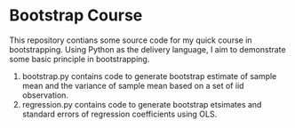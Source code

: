Bootstrap Course
================

This repository contians some source code for my quick course in bootstrapping. Using Python as the delivery language, I aim to demonstrate some basic principle in bootstrapping. 

1. bootstrap.py contains code to generate bootstrap estimate of sample mean and the variance of sample mean based on a set of iid observation. 
2. regression.py contains code to generate bootstrap etsimates and standard errors of regression coefficients using OLS. 
